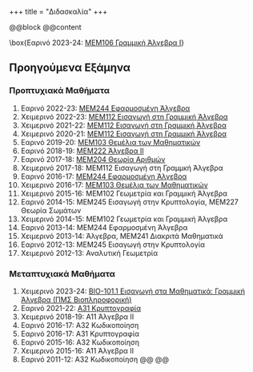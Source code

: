 +++
title = "Διδασκαλία"
+++

@@block
@@content

\box{Εαρινό 2023-24: [ΜΕΜ106 Γραμμική Άλγεβρα Ι](https://polyhedron.math.uoc.gr/2223/moodle/course/view.php?id=46)}

## Προηγούμενα Εξάμηνα

### Προπτυχιακά Μαθήματα
1. Εαρινό 2022-23: [ΜΕΜ244 Εφαρμοσμένη Άλγεβρα](https://polyhedron.math.uoc.gr/2223/moodle/course/view.php?id=21#section-0)
1. Χειμερινό 2022-23: [ΜΕΜ112 Εισαγωγή στη Γραμμική Άλγεβρα](https://polyhedron.math.uoc.gr/2223/moodle/course/view.php?id=4)
1. Χειμερινό 2021-22: [ΜΕΜ112 Εισαγωγή στη Γραμμική Άλγεβρα](https://polyhedron.math.uoc.gr/2122/moodle/course/view.php?id=16)
1. Χειμερινό 2020-21: [ΜΕΜ112 Εισαγωγή στη Γραμμική Άλγεβρα](https://elearn.uoc.gr/course/view.php?id=2494)
1. Εαρινό 2019-20: [ΜΕΜ103 Θεμέλια των Μαθηματικών](https://polyhedron.math.uoc.gr/1920/moodle/course/view.php?id=8)
1. Εαρινό 2018-19: [ΜΕΜ222 Άλγεβρα ΙΙ](https://polyhedron.math.uoc.gr/1819/moodle/course/view.php?id=16)
1. Εαρινό 2017-18: [ΜΕΜ204 Θεωρία Αριθμών](https://polyhedron.math.uoc.gr/1718/moodle/course/view.php?id=8)
1. Χειμερινό 2017-18: ΜΕΜ112 Εισαγωγή στη Γραμμκή Άλγεβρα
1. Εαρινό 2016-17: [ΜΕΜ244 Εφαρμοσμένη Άλγεβρα](http://euler.math.uoc.gr/~moodle/moodle1617/course/view.php?id=8)
1. Χειμερινό 2016-17: [ΜΕΜ103 Θεμέλια των Μαθηματικών](http://euler.math.uoc.gr/~moodle/moodle1617/course/view.php?id=2)
1. Χειμερινό 2015-16: ΜΕΜ102 Γεωμετρία και Γραμμική Άλγεβρα
1. Εαρινό 2014-15: ΜΕΜ245 Εισαγωγή στην Κρυπτολογία,  ΜΕΜ227 Θεωρία Σωμάτων
1. Χειμερινό 2014-15: ΜΕΜ102 Γεωμετρία και Γραμμική Άλγεβρα
1. Εαρινό 2013-14: ΜΕΜ244 Εφαρμοσμένη Άλγεβρα
1. Χειμερινό 2013-14: Άλγεβρα, ΜΕΜ241 Διακριτά Μαθηματικά
1. Εαρινό 2012-13: ΜΕΜ245 Εισαγωγή στην Κρυπτολογία
1. Χειμερινό 2012-13: Αναλυτική Γεωμετρία

### Μεταπτυχιακά Μαθήματα
1. Χειμερινό 2023-24: [ΒΙΟ-101.1 Εισαγωγή στα Μαθηματικά: Γραμμική Άλγεβρα (ΠΜΣ Βιοπληροφορική)](https://polyhedron.math.uoc.gr/2223/moodle/course/view.php?id=38)
1. Εαρινό 2021-22: [Α31 Κρυπτογραφία](/content/teaching/cryptography/)
1. Χειμερινό 2018-19: Α11 Άλγεβρα ΙΙ
1. Εαρινό 2016-17: Α32 Κωδικοποίηση
1. Εαρινό 2016-17: Α31 Κρυπτογραφία
1. Εαρινό 2015-16: Α32 Κωδικοποίηση
1. Χειμερινό 2015-16: Α11 Άλγεβρα ΙΙ
1. Εαρινό 2011-12: Α32 Κωδικοποίηση
@@
@@

